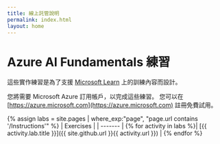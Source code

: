 ```yaml
---
title: 線上託管說明
permalink: index.html
layout: home
---
```


# <a name="azure-ai-fundamentals-exercises"></a>Azure AI Fundamentals 練習

這些實作練習是為了支援 [Microsoft Learn](https://docs.microsoft.com/training/) 上的訓練內容而設計。

您將需要 Microsoft Azure 訂用帳戶，以完成這些練習。 您可以在 [https://azure.microsoft.com](https://azure.microsoft.com) 註冊免費試用。

{% assign labs = site.pages | where_exp:"page", "page.url contains '/Instructions'" %}
| Exercises |
| ------- | 
{% for activity in labs  %}| [{{ activity.lab.title }}]({{ site.github.url }}{{ activity.url }}) |
{% endfor %}
